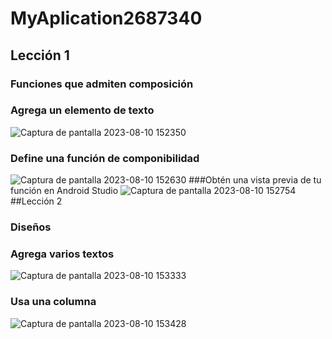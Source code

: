 # MyAplication2687340

## Lección 1
### Funciones que admiten composición
### Agrega un elemento de texto
![Captura de pantalla 2023-08-10 152350](https://github.com/Fjhoan/MyAplication2687340/assets/127045122/8be9b4e1-3655-4355-bafa-368a0fb69463)
### Define una función de componibilidad
![Captura de pantalla 2023-08-10 152630](https://github.com/Fjhoan/MyAplication2687340/assets/127045122/c519f037-ebde-4518-91b6-a2b7d32d55f4)
###Obtén una vista previa de tu función en Android Studio
![Captura de pantalla 2023-08-10 152754](https://github.com/Fjhoan/MyAplication2687340/assets/127045122/821b9276-457d-43d5-bf32-873e1848e42c)
##Lección 2 
### Diseños
### Agrega varios textos
![Captura de pantalla 2023-08-10 153333](https://github.com/Fjhoan/MyAplication2687340/assets/127045122/38a20538-d0f2-4127-8bbe-9ab340658f91)
### Usa una columna
![Captura de pantalla 2023-08-10 153428](https://github.com/Fjhoan/MyAplication2687340/assets/127045122/9f7be594-7c4a-4a0a-acfd-1e4d6fee705a)
